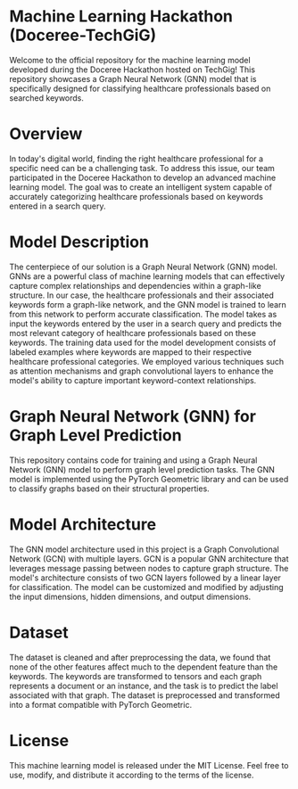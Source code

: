 # Machine Learning Hackathon (Doceree-TechGiG)
Welcome to the official repository for the machine learning model developed during the Doceree Hackathon hosted on TechGig! This repository showcases a Graph Neural Network (GNN) model that is specifically designed for classifying healthcare professionals based on searched keywords.

# Overview
In today's digital world, finding the right healthcare professional for a specific need can be a challenging task. To address this issue, our team participated in the Doceree Hackathon to develop an advanced machine learning model. The goal was to create an intelligent system capable of accurately categorizing healthcare professionals based on keywords entered in a search query.

# Model Description
The centerpiece of our solution is a Graph Neural Network (GNN) model. GNNs are a powerful class of machine learning models that can effectively capture complex relationships and dependencies within a graph-like structure. In our case, the healthcare professionals and their associated keywords form a graph-like network, and the GNN model is trained to learn from this network to perform accurate classification.
The model takes as input the keywords entered by the user in a search query and predicts the most relevant category of healthcare professionals based on these keywords. The training data used for the model development consists of labeled examples where keywords are mapped to their respective healthcare professional categories. We employed various techniques such as attention mechanisms and graph convolutional layers to enhance the model's ability to capture important keyword-context relationships.

# Graph Neural Network (GNN) for Graph Level Prediction
This repository contains code for training and using a Graph Neural Network (GNN) model to perform graph level prediction tasks. The GNN model is implemented using the PyTorch Geometric library and can be used to classify graphs based on their structural properties.

# Model Architecture
The GNN model architecture used in this project is a Graph Convolutional Network (GCN) with multiple layers. GCN is a popular GNN architecture that leverages message passing between nodes to capture graph structure. The model's architecture consists of two GCN layers followed by a linear layer for classification. The model can be customized and modified by adjusting the input dimensions, hidden dimensions, and output dimensions.

# Dataset
The dataset is cleaned and after preprocessing the data, we found that none of the other features affect much to the dependent feature than the keywords. The keywords are transformed to tensors and each graph represents a document or an instance, and the task is to predict the label associated with that graph. The dataset is preprocessed and transformed into a format compatible with PyTorch Geometric.

# License
This machine learning model is released under the MIT License. Feel free to use, modify, and distribute it according to the terms of the license.
